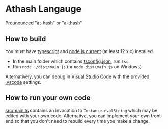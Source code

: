 # Athash Langauge

Prounounced "at-hash" or "a-thash"

## How to build

You must have [typescript](http://www.typescriptlang.org/) and [node.js current](https://nodejs.org/) (at least 12.x.x) installed.

* In the main folder which contains [tsconfig.json](tsconfig.json), run `tsc`.
* Run `node ./dist/main.js` (or `node dist\main.js` on Windows)

Alternatively, you can debug in [Visual Studio Code](https://code.visualstudio.com/) with the provided [.vscode](.vscode) settings.

## How to run your own code

[src/main.ts](src/main.ts) contains an invocation to `Instance.evalString` which may be edited with your own code. Alternative, you can implement your own front-end so that you don't need to rebuild every time you make a change.